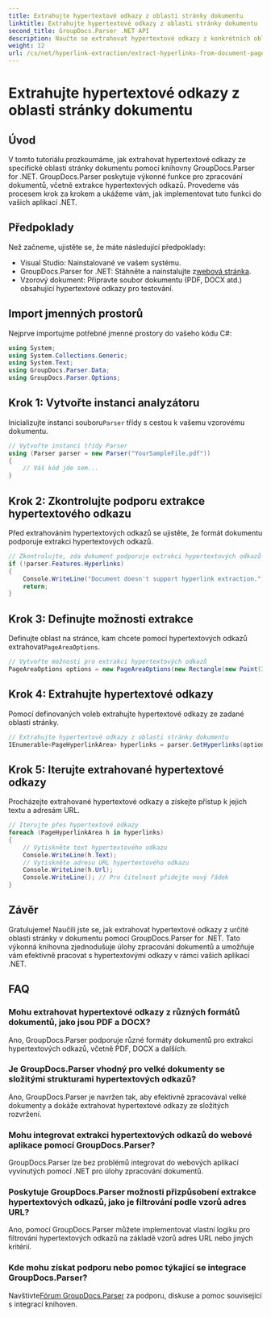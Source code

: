 ```yaml
---
title: Extrahujte hypertextové odkazy z oblasti stránky dokumentu
linktitle: Extrahujte hypertextové odkazy z oblasti stránky dokumentu
second_title: GroupDocs.Parser .NET API
description: Naučte se extrahovat hypertextové odkazy z konkrétních oblastí dokumentu pomocí GroupDocs.Parser for .NET. Vylepšete své možnosti zpracování dokumentů.
weight: 12
url: /cs/net/hyperlink-extraction/extract-hyperlinks-from-document-page-area/
---
```


# Extrahujte hypertextové odkazy z oblasti stránky dokumentu

## Úvod
V tomto tutoriálu prozkoumáme, jak extrahovat hypertextové odkazy ze specifické oblasti stránky dokumentu pomocí knihovny GroupDocs.Parser for .NET. GroupDocs.Parser poskytuje výkonné funkce pro zpracování dokumentů, včetně extrakce hypertextových odkazů. Provedeme vás procesem krok za krokem a ukážeme vám, jak implementovat tuto funkci do vašich aplikací .NET.
## Předpoklady
Než začneme, ujistěte se, že máte následující předpoklady:
- Visual Studio: Nainstalované ve vašem systému.
- GroupDocs.Parser for .NET: Stáhněte a nainstalujte z[webová stránka](https://releases.groupdocs.com/parser/net/).
- Vzorový dokument: Připravte soubor dokumentu (PDF, DOCX atd.) obsahující hypertextové odkazy pro testování.

## Import jmenných prostorů
Nejprve importujme potřebné jmenné prostory do vašeho kódu C#:
```csharp
using System;
using System.Collections.Generic;
using System.Text;
using GroupDocs.Parser.Data;
using GroupDocs.Parser.Options;
```
## Krok 1: Vytvořte instanci analyzátoru
 Inicializujte instanci souboru`Parser` třídy s cestou k vašemu vzorovému dokumentu.
```csharp
// Vytvořte instanci třídy Parser
using (Parser parser = new Parser("YourSampleFile.pdf"))
{
    // Váš kód jde sem...
}
```
## Krok 2: Zkontrolujte podporu extrakce hypertextového odkazu
Před extrahováním hypertextových odkazů se ujistěte, že formát dokumentu podporuje extrakci hypertextových odkazů.
```csharp
// Zkontrolujte, zda dokument podporuje extrakci hypertextových odkazů
if (!parser.Features.Hyperlinks)
{
    Console.WriteLine("Document doesn't support hyperlink extraction.");
    return;
}
```
## Krok 3: Definujte možnosti extrakce
 Definujte oblast na stránce, kam chcete pomocí hypertextových odkazů extrahovat`PageAreaOptions`.
```csharp
// Vytvořte možnosti pro extrakci hypertextových odkazů
PageAreaOptions options = new PageAreaOptions(new Rectangle(new Point(380, 90), new Size(150, 50)));
```
## Krok 4: Extrahujte hypertextové odkazy
Pomocí definovaných voleb extrahujte hypertextové odkazy ze zadané oblasti stránky.
```csharp
// Extrahujte hypertextové odkazy z oblasti stránky dokumentu
IEnumerable<PageHyperlinkArea> hyperlinks = parser.GetHyperlinks(options);
```
## Krok 5: Iterujte extrahované hypertextové odkazy
Procházejte extrahované hypertextové odkazy a získejte přístup k jejich textu a adresám URL.
```csharp
// Iterujte přes hypertextové odkazy
foreach (PageHyperlinkArea h in hyperlinks)
{
    // Vytiskněte text hypertextového odkazu
    Console.WriteLine(h.Text);
    // Vytiskněte adresu URL hypertextového odkazu
    Console.WriteLine(h.Url);
    Console.WriteLine(); // Pro čitelnost přidejte nový řádek
}
```

## Závěr
Gratulujeme! Naučili jste se, jak extrahovat hypertextové odkazy z určité oblasti stránky v dokumentu pomocí GroupDocs.Parser for .NET. Tato výkonná knihovna zjednodušuje úlohy zpracování dokumentů a umožňuje vám efektivně pracovat s hypertextovými odkazy v rámci vašich aplikací .NET.

## FAQ
### Mohu extrahovat hypertextové odkazy z různých formátů dokumentů, jako jsou PDF a DOCX?
Ano, GroupDocs.Parser podporuje různé formáty dokumentů pro extrakci hypertextových odkazů, včetně PDF, DOCX a dalších.
### Je GroupDocs.Parser vhodný pro velké dokumenty se složitými strukturami hypertextových odkazů?
Ano, GroupDocs.Parser je navržen tak, aby efektivně zpracovával velké dokumenty a dokáže extrahovat hypertextové odkazy ze složitých rozvržení.
### Mohu integrovat extrakci hypertextových odkazů do webové aplikace pomocí GroupDocs.Parser?
GroupDocs.Parser lze bez problémů integrovat do webových aplikací vyvinutých pomocí .NET pro úlohy zpracování dokumentů.
### Poskytuje GroupDocs.Parser možnosti přizpůsobení extrakce hypertextových odkazů, jako je filtrování podle vzorů adres URL?
Ano, pomocí GroupDocs.Parser můžete implementovat vlastní logiku pro filtrování hypertextových odkazů na základě vzorů adres URL nebo jiných kritérií.
### Kde mohu získat podporu nebo pomoc týkající se integrace GroupDocs.Parser?
 Navštivte[Fórum GroupDocs.Parser](https://forum.groupdocs.com/c/parser/17) za podporu, diskuse a pomoc související s integrací knihoven.